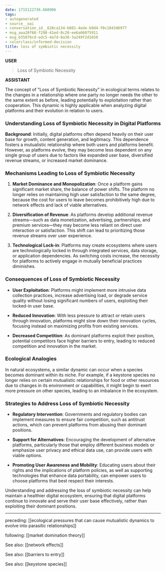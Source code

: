 ```yaml
---
date: 1715122736.668906
tags:
- autogenerated
- source__oai
- conversation_id__628ca134-b081-4ede-b9d4-f0c1843d6977
- msg_aaa20f68-f298-41ed-8c20-ee6a66075911
- msg_b35076cd-edc5-4a7d-8a38-3a249f2d1650
- colorclass/informed-decision
title: loss of symbiotic necessity
---
```


**USER**

>Loss of Symbiotic Necessity


**ASSISTANT**

The concept of "Loss of Symbiotic Necessity" in ecological terms relates to the changes in a relationship where one party no longer needs the other to the same extent as before, leading potentially to exploitation rather than cooperation. This dynamic is highly applicable when analyzing digital platforms and their evolution in relation to users.

### Understanding Loss of Symbiotic Necessity in Digital Platforms

**Background**: Initially, digital platforms often depend heavily on their user base for growth, content generation, and legitimacy. This dependence fosters a mutualistic relationship where both users and platforms benefit. However, as platforms evolve, they may become less dependent on any single group of users due to factors like expanded user base, diversified revenue streams, or increased market dominance.

### Mechanisms Leading to Loss of Symbiotic Necessity

1. **Market Dominance and Monopolization**: Once a platform gains significant market share, the balance of power shifts. The platform no longer relies on maintaining high user satisfaction to the same degree, because the cost for users to leave becomes prohibitively high due to network effects and lack of viable alternatives.

2. **Diversification of Revenue**: As platforms develop additional revenue streams—such as data monetization, advertising, partnerships, and premium services—they may become less reliant on direct user interaction or satisfaction. This shift can lead to prioritizing those revenue streams over user experience.

3. **Technological Lock-in**: Platforms may create ecosystems where users are technologically locked in through integrated services, data storage, or application dependencies. As switching costs increase, the necessity for platforms to actively engage in mutually beneficial practices diminishes.

### Consequences of Loss of Symbiotic Necessity

- **User Exploitation**: Platforms might implement more intrusive data collection practices, increase advertising load, or degrade service quality without losing significant numbers of users, exploiting their locked-in user base.
  
- **Reduced Innovation**: With less pressure to attract or retain users through innovation, platforms might slow down their innovation cycles, focusing instead on maximizing profits from existing services.

- **Decreased Competition**: As dominant platforms exploit their position, potential competitors face higher barriers to entry, leading to reduced competition and innovation in the market.

### Ecological Analogies

In natural ecosystems, a similar dynamic can occur when a species becomes dominant within its niche. For example, if a keystone species no longer relies on certain mutualistic relationships for food or other resources due to changes in its environment or capabilities, it might begin to exert more pressure on other species, leading to an imbalance in the ecosystem.

### Strategies to Address Loss of Symbiotic Necessity

- **Regulatory Intervention**: Governments and regulatory bodies can implement measures to ensure fair competition, such as antitrust actions, which can prevent platforms from abusing their dominant positions.

- **Support for Alternatives**: Encouraging the development of alternative platforms, particularly those that employ different business models or emphasize user privacy and ethical data use, can provide users with viable options.

- **Promoting User Awareness and Mobility**: Educating users about their rights and the implications of platform policies, as well as supporting technologies that enhance data portability, can empower users to choose platforms that best respect their interests.

Understanding and addressing the loss of symbiotic necessity can help maintain a healthier digital ecosystem, ensuring that digital platforms continue to innovate and serve their user base effectively, rather than exploiting their dominant positions.


---

preceding: [[ecological pressures that can cause mutualistic dynamics to evolve into parasitic relationships]]  


following: [[market domination theory]]

See also: [[network effects]]


See also: [[barriers to entry]]


See also: [[keystone species]]